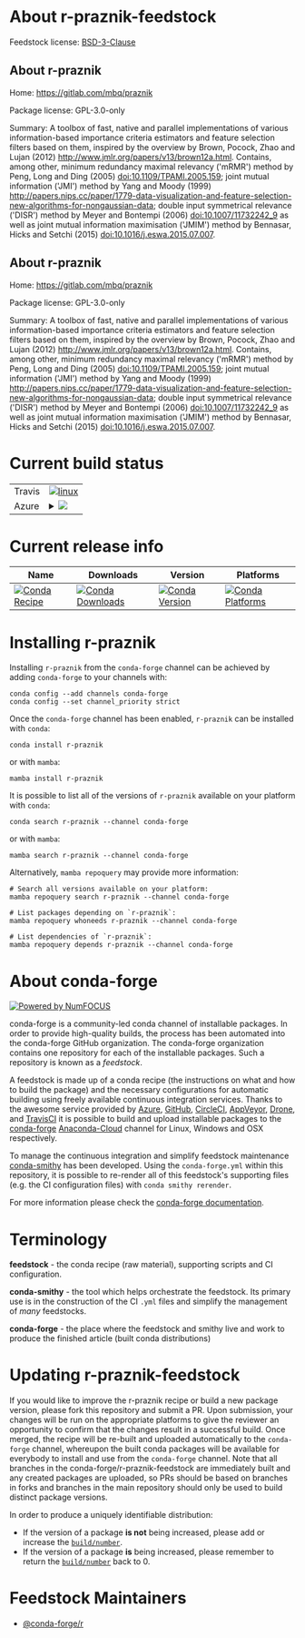 About r-praznik-feedstock
=========================

Feedstock license: [BSD-3-Clause](https://github.com/conda-forge/r-praznik-feedstock/blob/main/LICENSE.txt)


About r-praznik
---------------

Home: https://gitlab.com/mbq/praznik

Package license: GPL-3.0-only

Summary: A toolbox of fast, native and parallel implementations of various information-based importance criteria estimators and feature selection filters based on them, inspired by the overview by Brown, Pocock, Zhao and Lujan (2012) <http://www.jmlr.org/papers/v13/brown12a.html>. Contains, among other, minimum redundancy maximal relevancy ('mRMR') method by Peng, Long and Ding (2005) <doi:10.1109/TPAMI.2005.159>; joint mutual information ('JMI') method by Yang and Moody (1999) <http://papers.nips.cc/paper/1779-data-visualization-and-feature-selection-new-algorithms-for-nongaussian-data>; double input symmetrical relevance ('DISR') method by Meyer and Bontempi  (2006) <doi:10.1007/11732242_9> as well as joint mutual information maximisation ('JMIM') method by Bennasar, Hicks and Setchi (2015) <doi:10.1016/j.eswa.2015.07.007>.

About r-praznik
---------------

Home: https://gitlab.com/mbq/praznik

Package license: GPL-3.0-only

Summary: A toolbox of fast, native and parallel implementations of various information-based importance criteria estimators and feature selection filters based on them, inspired by the overview by Brown, Pocock, Zhao and Lujan (2012) <http://www.jmlr.org/papers/v13/brown12a.html>. Contains, among other, minimum redundancy maximal relevancy ('mRMR') method by Peng, Long and Ding (2005) <doi:10.1109/TPAMI.2005.159>; joint mutual information ('JMI') method by Yang and Moody (1999) <http://papers.nips.cc/paper/1779-data-visualization-and-feature-selection-new-algorithms-for-nongaussian-data>; double input symmetrical relevance ('DISR') method by Meyer and Bontempi  (2006) <doi:10.1007/11732242_9> as well as joint mutual information maximisation ('JMIM') method by Bennasar, Hicks and Setchi (2015) <doi:10.1016/j.eswa.2015.07.007>.

Current build status
====================


<table><tr>
    <td>Travis</td>
    <td>
      <a href="https://app.travis-ci.com/conda-forge/r-praznik-feedstock">
        <img alt="linux" src="https://img.shields.io/travis/com/conda-forge/r-praznik-feedstock/main.svg?label=Linux">
      </a>
    </td>
  </tr>
    
  <tr>
    <td>Azure</td>
    <td>
      <details>
        <summary>
          <a href="https://dev.azure.com/conda-forge/feedstock-builds/_build/latest?definitionId=8999&branchName=main">
            <img src="https://dev.azure.com/conda-forge/feedstock-builds/_apis/build/status/r-praznik-feedstock?branchName=main">
          </a>
        </summary>
        <table>
          <thead><tr><th>Variant</th><th>Status</th></tr></thead>
          <tbody><tr>
              <td>linux_64_r_base4.2</td>
              <td>
                <a href="https://dev.azure.com/conda-forge/feedstock-builds/_build/latest?definitionId=8999&branchName=main">
                  <img src="https://dev.azure.com/conda-forge/feedstock-builds/_apis/build/status/r-praznik-feedstock?branchName=main&jobName=linux&configuration=linux%20linux_64_r_base4.2" alt="variant">
                </a>
              </td>
            </tr><tr>
              <td>linux_64_r_base4.3</td>
              <td>
                <a href="https://dev.azure.com/conda-forge/feedstock-builds/_build/latest?definitionId=8999&branchName=main">
                  <img src="https://dev.azure.com/conda-forge/feedstock-builds/_apis/build/status/r-praznik-feedstock?branchName=main&jobName=linux&configuration=linux%20linux_64_r_base4.3" alt="variant">
                </a>
              </td>
            </tr><tr>
              <td>linux_aarch64_r_base4.2</td>
              <td>
                <a href="https://dev.azure.com/conda-forge/feedstock-builds/_build/latest?definitionId=8999&branchName=main">
                  <img src="https://dev.azure.com/conda-forge/feedstock-builds/_apis/build/status/r-praznik-feedstock?branchName=main&jobName=linux&configuration=linux%20linux_aarch64_r_base4.2" alt="variant">
                </a>
              </td>
            </tr><tr>
              <td>linux_aarch64_r_base4.3</td>
              <td>
                <a href="https://dev.azure.com/conda-forge/feedstock-builds/_build/latest?definitionId=8999&branchName=main">
                  <img src="https://dev.azure.com/conda-forge/feedstock-builds/_apis/build/status/r-praznik-feedstock?branchName=main&jobName=linux&configuration=linux%20linux_aarch64_r_base4.3" alt="variant">
                </a>
              </td>
            </tr><tr>
              <td>linux_ppc64le_r_base4.2</td>
              <td>
                <a href="https://dev.azure.com/conda-forge/feedstock-builds/_build/latest?definitionId=8999&branchName=main">
                  <img src="https://dev.azure.com/conda-forge/feedstock-builds/_apis/build/status/r-praznik-feedstock?branchName=main&jobName=linux&configuration=linux%20linux_ppc64le_r_base4.2" alt="variant">
                </a>
              </td>
            </tr><tr>
              <td>linux_ppc64le_r_base4.3</td>
              <td>
                <a href="https://dev.azure.com/conda-forge/feedstock-builds/_build/latest?definitionId=8999&branchName=main">
                  <img src="https://dev.azure.com/conda-forge/feedstock-builds/_apis/build/status/r-praznik-feedstock?branchName=main&jobName=linux&configuration=linux%20linux_ppc64le_r_base4.3" alt="variant">
                </a>
              </td>
            </tr><tr>
              <td>osx_64_r_base4.2</td>
              <td>
                <a href="https://dev.azure.com/conda-forge/feedstock-builds/_build/latest?definitionId=8999&branchName=main">
                  <img src="https://dev.azure.com/conda-forge/feedstock-builds/_apis/build/status/r-praznik-feedstock?branchName=main&jobName=osx&configuration=osx%20osx_64_r_base4.2" alt="variant">
                </a>
              </td>
            </tr><tr>
              <td>osx_64_r_base4.3</td>
              <td>
                <a href="https://dev.azure.com/conda-forge/feedstock-builds/_build/latest?definitionId=8999&branchName=main">
                  <img src="https://dev.azure.com/conda-forge/feedstock-builds/_apis/build/status/r-praznik-feedstock?branchName=main&jobName=osx&configuration=osx%20osx_64_r_base4.3" alt="variant">
                </a>
              </td>
            </tr><tr>
              <td>win_64</td>
              <td>
                <a href="https://dev.azure.com/conda-forge/feedstock-builds/_build/latest?definitionId=8999&branchName=main">
                  <img src="https://dev.azure.com/conda-forge/feedstock-builds/_apis/build/status/r-praznik-feedstock?branchName=main&jobName=win&configuration=win%20win_64_" alt="variant">
                </a>
              </td>
            </tr>
          </tbody>
        </table>
      </details>
    </td>
  </tr>
</table>

Current release info
====================

| Name | Downloads | Version | Platforms |
| --- | --- | --- | --- |
| [![Conda Recipe](https://img.shields.io/badge/recipe-r--praznik-green.svg)](https://anaconda.org/conda-forge/r-praznik) | [![Conda Downloads](https://img.shields.io/conda/dn/conda-forge/r-praznik.svg)](https://anaconda.org/conda-forge/r-praznik) | [![Conda Version](https://img.shields.io/conda/vn/conda-forge/r-praznik.svg)](https://anaconda.org/conda-forge/r-praznik) | [![Conda Platforms](https://img.shields.io/conda/pn/conda-forge/r-praznik.svg)](https://anaconda.org/conda-forge/r-praznik) |

Installing r-praznik
====================

Installing `r-praznik` from the `conda-forge` channel can be achieved by adding `conda-forge` to your channels with:

```
conda config --add channels conda-forge
conda config --set channel_priority strict
```

Once the `conda-forge` channel has been enabled, `r-praznik` can be installed with `conda`:

```
conda install r-praznik
```

or with `mamba`:

```
mamba install r-praznik
```

It is possible to list all of the versions of `r-praznik` available on your platform with `conda`:

```
conda search r-praznik --channel conda-forge
```

or with `mamba`:

```
mamba search r-praznik --channel conda-forge
```

Alternatively, `mamba repoquery` may provide more information:

```
# Search all versions available on your platform:
mamba repoquery search r-praznik --channel conda-forge

# List packages depending on `r-praznik`:
mamba repoquery whoneeds r-praznik --channel conda-forge

# List dependencies of `r-praznik`:
mamba repoquery depends r-praznik --channel conda-forge
```


About conda-forge
=================

[![Powered by
NumFOCUS](https://img.shields.io/badge/powered%20by-NumFOCUS-orange.svg?style=flat&colorA=E1523D&colorB=007D8A)](https://numfocus.org)

conda-forge is a community-led conda channel of installable packages.
In order to provide high-quality builds, the process has been automated into the
conda-forge GitHub organization. The conda-forge organization contains one repository
for each of the installable packages. Such a repository is known as a *feedstock*.

A feedstock is made up of a conda recipe (the instructions on what and how to build
the package) and the necessary configurations for automatic building using freely
available continuous integration services. Thanks to the awesome service provided by
[Azure](https://azure.microsoft.com/en-us/services/devops/), [GitHub](https://github.com/),
[CircleCI](https://circleci.com/), [AppVeyor](https://www.appveyor.com/),
[Drone](https://cloud.drone.io/welcome), and [TravisCI](https://travis-ci.com/)
it is possible to build and upload installable packages to the
[conda-forge](https://anaconda.org/conda-forge) [Anaconda-Cloud](https://anaconda.org/)
channel for Linux, Windows and OSX respectively.

To manage the continuous integration and simplify feedstock maintenance
[conda-smithy](https://github.com/conda-forge/conda-smithy) has been developed.
Using the ``conda-forge.yml`` within this repository, it is possible to re-render all of
this feedstock's supporting files (e.g. the CI configuration files) with ``conda smithy rerender``.

For more information please check the [conda-forge documentation](https://conda-forge.org/docs/).

Terminology
===========

**feedstock** - the conda recipe (raw material), supporting scripts and CI configuration.

**conda-smithy** - the tool which helps orchestrate the feedstock.
                   Its primary use is in the construction of the CI ``.yml`` files
                   and simplify the management of *many* feedstocks.

**conda-forge** - the place where the feedstock and smithy live and work to
                  produce the finished article (built conda distributions)


Updating r-praznik-feedstock
============================

If you would like to improve the r-praznik recipe or build a new
package version, please fork this repository and submit a PR. Upon submission,
your changes will be run on the appropriate platforms to give the reviewer an
opportunity to confirm that the changes result in a successful build. Once
merged, the recipe will be re-built and uploaded automatically to the
`conda-forge` channel, whereupon the built conda packages will be available for
everybody to install and use from the `conda-forge` channel.
Note that all branches in the conda-forge/r-praznik-feedstock are
immediately built and any created packages are uploaded, so PRs should be based
on branches in forks and branches in the main repository should only be used to
build distinct package versions.

In order to produce a uniquely identifiable distribution:
 * If the version of a package **is not** being increased, please add or increase
   the [``build/number``](https://docs.conda.io/projects/conda-build/en/latest/resources/define-metadata.html#build-number-and-string).
 * If the version of a package **is** being increased, please remember to return
   the [``build/number``](https://docs.conda.io/projects/conda-build/en/latest/resources/define-metadata.html#build-number-and-string)
   back to 0.

Feedstock Maintainers
=====================

* [@conda-forge/r](https://github.com/conda-forge/r/)

